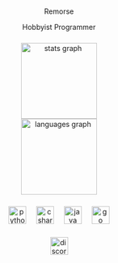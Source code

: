 ###

<p align="center">Remorse</p>
<p align="center">Hobbyist Programmer</p>

###

<div align="center">
  <img src="https://github-readme-stats.vercel.app/api?username=sRemorse&hide_title=false&hide_rank=true&show_icons=true&include_all_commits=true&count_private=true&disable_animations=false&theme=nord&locale=en&hide_border=true" height="150" alt="stats graph"  />
  <br>
  <img src="https://github-readme-stats.vercel.app/api/top-langs?username=sRemorse&locale=en&hide_title=false&layout=compact&card_width=320&langs_count=5&theme=nord&hide_border=true" height="150" alt="languages graph"  />
</div>

###

<div align="center">
  <img src="https://cdn.jsdelivr.net/gh/devicons/devicon/icons/python/python-original.svg" height="35" alt="python logo"  />
  <img width="12" />
  <img src="https://cdn.jsdelivr.net/gh/devicons/devicon/icons/csharp/csharp-original.svg" height="35" alt="csharp logo"  />
  <img width="12" />
  <img src="https://cdn.jsdelivr.net/gh/devicons/devicon/icons/java/java-original.svg" height="35" alt="java logo"  />
  <img width="12" />
  <img src="https://cdn.jsdelivr.net/gh/devicons/devicon/icons/go/go-original.svg" height="35" alt="go logo"  />
</div>

###

<div align="center">
  <img src="https://img.shields.io/static/v1?message=.remorse&logo=discord&label=Discord&color=34384f&logoColor=white&labelColor=7289DA&style=for-the-badge" height="35" alt="discord logo"  />
</div>

###

